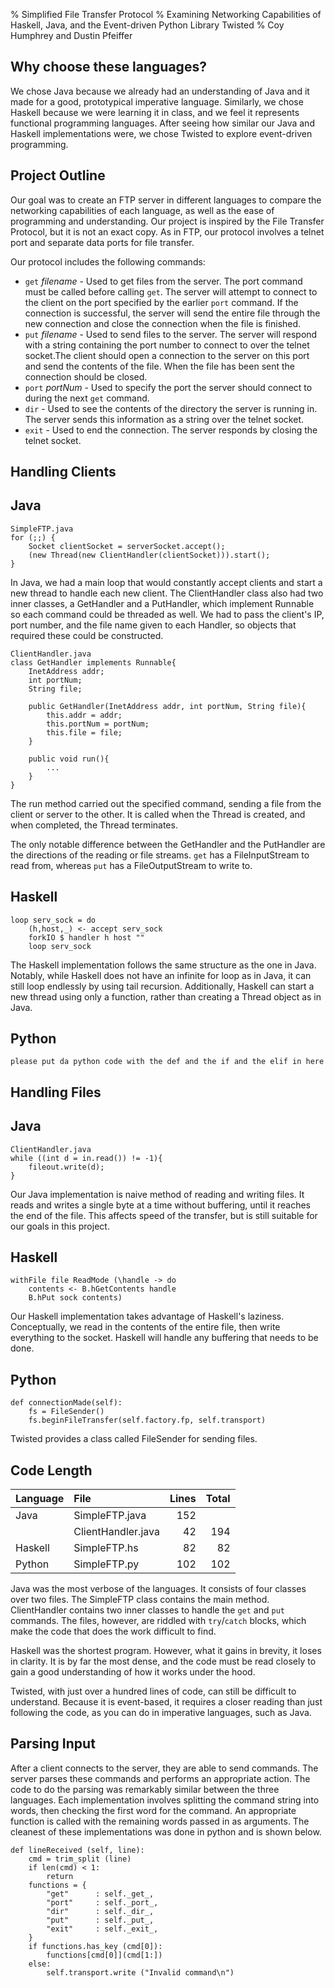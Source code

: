 % Simplified File Transfer Protocol
% Examining Networking Capabilities of Haskell, Java, and the Event-driven Python Library Twisted
% Coy Humphrey and Dustin Pfeiffer


Why choose these languages?
---

We chose Java because we already had an understanding of Java and it made for a good, prototypical imperative language.
Similarly, we chose Haskell because we were learning it in class, and we feel it represents functional programming languages.
After seeing how similar our Java and Haskell implementations were, we chose Twisted to explore event-driven
programming.

Project Outline
---

Our goal was to create an FTP server in different languages to compare the networking capabilities of each language, as well as
the ease of programming and understanding. Our project is inspired by the File Transfer Protocol, but it is not an exact copy.
As in FTP, our protocol involves a telnet port and separate data ports for file transfer.

Our protocol includes the following commands:

*  `get` *filename* - Used to get files from the server. The port command must be called before calling
`get`. The server will attempt to connect to the client on the port specified by the earlier `port`
command. If the connection is successful, the server will send the entire file through the new 
connection and close the connection when the file is finished.
*  `put` *filename* - Used to send files to the server. The server will respond with a string containing 
the port number to connect to over the telnet socket.The client should open a connection to the server
on this port and send the contents of the file. When the file has been sent the connection should be 
closed.
*  `port` *portNum* - Used to specify the port the server should connect to during the next `get` command.
*  `dir` - Used to see the contents of the directory the server is running in. The server sends this
information as a string over the telnet socket.
*  `exit` - Used to end the connection. The server responds by closing the telnet socket.


Handling Clients
---
## Java

~~~ {.java}
SimpleFTP.java
for (;;) {
    Socket clientSocket = serverSocket.accept();
    (new Thread(new ClientHandler(clientSocket))).start();
}
~~~

In Java, we had a main loop that would constantly accept clients and start a new thread to
handle each new client. The ClientHandler class also had two inner classes, a GetHandler and
a PutHandler, which implement Runnable so each command could be threaded as well. We had to 
pass the client's IP, port number, and the file name given to each Handler, so objects that
required these could be constructed.

~~~ {.java}
ClientHandler.java
class GetHandler implements Runnable{
    InetAddress addr;
    int portNum;
    String file;

    public GetHandler(InetAddress addr, int portNum, String file){
        this.addr = addr;
        this.portNum = portNum;
        this.file = file;
    }
    
    public void run(){
        ...
    }
}
~~~

The run method carried out the specified command, sending a file from the client or server to the
other. It is called when the Thread is created, and when completed, the Thread terminates.

The only notable difference between the GetHandler and the PutHandler are the directions of the
reading or file streams. `get` has a FileInputStream to read from, whereas `put` has a
FileOutputStream to write to.

## Haskell
~~~ {.haskell}
loop serv_sock = do 
    (h,host,_) <- accept serv_sock
    forkIO $ handler h host ""
    loop serv_sock
~~~

The Haskell implementation follows the same structure as the one in Java. Notably, while 
Haskell does not have an infinite for loop as in Java, it can still loop endlessly by using
tail recursion. Additionally, Haskell can start a new thread using only a function, rather than creating a Thread object as in Java.

## Python
~~~ {.python}
please put da python code with the def and the if and the elif in here
~~~

Handling Files
---

## Java

~~~ {.java}
ClientHandler.java
while ((int d = in.read()) != -1){
    fileout.write(d);
}
~~~

Our Java implementation is naive method of reading and writing files. It reads and writes
a single byte at a time without buffering, until it reaches the end of the file. This affects
speed of the transfer, but is still suitable for our goals in this project.

## Haskell

~~~ {.haskell}
withFile file ReadMode (\handle -> do
    contents <- B.hGetContents handle
    B.hPut sock contents)
~~~

Our Haskell implementation takes advantage of Haskell's laziness. Conceptually, we read in the
contents of the entire file, then write everything to the socket. Haskell will handle any
buffering that needs to be done.

## Python

~~~ {.python}
def connectionMade(self):
    fs = FileSender()
    fs.beginFileTransfer(self.factory.fp, self.transport)
~~~

Twisted provides a class called FileSender for sending files.

Code Length
---

| Language | File               | Lines    | Total |
|:---------|:-------------------|---------:|------:|
| Java     | SimpleFTP.java     | 152      |       |
|          | ClientHandler.java | 42       | 194   |
| Haskell  | SimpleFTP.hs       | 82       | 82    |
| Python   | SimpleFTP.py       | 102      | 102   |

Java was the most verbose of the languages. It consists of four classes over two files.
The SimpleFTP class contains the main method. ClientHandler contains two inner classes to
handle the `get` and `put` commands. The files, however, are riddled with `try`/`catch`
blocks, which make the code that does the work difficult to find.

Haskell was the shortest program. However, what it gains in brevity, it loses in clarity.
It is by far the most dense, and the code must be read closely to gain a good understanding
of how it works under the hood.

Twisted, with just over a hundred lines of code, can still be difficult to understand. Because
it is event-based, it requires a closer reading than just following the code, as you can do
in imperative languages, such as Java.

Parsing Input
---

After a client connects to the server, they are able to send commands. The server parses these commands
and performs an appropriate action. The code to do the parsing was remarkably similar between the three
languages. Each implementation involves splitting the command string into words, then checking the first
word for the command. An appropriate function is called with the remaining words passed in as arguments.
The cleanest of these implementations was done in python and is shown below.

~~~ {.python}
def lineReceived (self, line):
    cmd = trim_split (line)
    if len(cmd) < 1:
        return
    functions = {
        "get"      : self._get_,
        "port"     : self._port_,
        "dir"      : self._dir_,
        "put"      : self._put_,
        "exit"     : self._exit_,
    }
    if functions.has_key (cmd[0]):
        functions[cmd[0]](cmd[1:])
    else:
        self.transport.write ("Invalid command\n")
~~~


